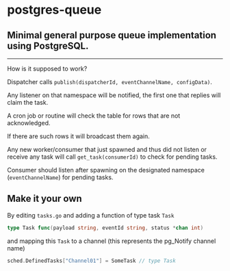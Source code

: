 # postgres-queue

## Minimal general purpose queue implementation using PostgreSQL.

---

How is it supposed to work?

Dispatcher calls `publish(dispatcherId, eventChannelName, configData)`.

Any listener on that namespace will be notified, the first one that replies will claim the task.

A cron job or routine will check the table for rows that are not acknowledged.

If there are such rows it will broadcast them again.

Any new worker/consumer that just spawned and thus did not listen or receive any task will call `get_task(consumerId)` to check for pending tasks.

Consumer should listen after spawning on the designated namespace (`eventChannelName`) for pending tasks.

## Make it your own

By editing `tasks.go` and adding a function of type task `Task`
```go 
type Task func(payload string, eventId string, status *chan int)
```
and mapping this `Task` to a channel (this represents the pg_Notify channel name)
```go
sched.DefinedTasks["Channel01"] = SomeTask // type Task
```